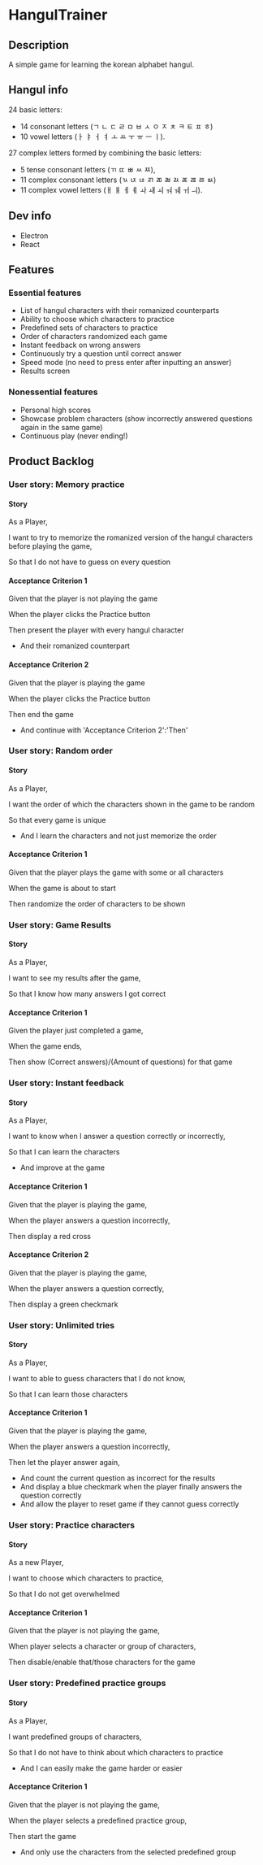 # HangulTrainer
## Description
A simple game for learning the korean alphabet hangul.

## Hangul info
24 basic letters: 
- 14 consonant letters (ㄱ ㄴ ㄷ ㄹ ㅁ ㅂ ㅅ ㅇ ㅈ ㅊ ㅋ ㅌ ㅍ ㅎ)
- 10 vowel letters (ㅏ ㅑ ㅓ ㅕ ㅗ ㅛ ㅜ ㅠ ㅡ ㅣ). 

27 complex letters formed by combining the basic letters:
- 5 tense consonant letters (ㄲ ㄸ ㅃ ㅆ ㅉ),
- 11 complex consonant letters (ㄳ ㄵ ㄶ ㄺ ㄻ ㄼ ㄽ ㄾ ㄿ ㅀ ㅄ) 
- 11 complex vowel letters (ㅐ ㅒ ㅔ ㅖ ㅘ ㅙ ㅚ ㅝ ㅞ ㅟ ㅢ). 

## Dev info
- Electron
- React

## Features
### Essential features
- List of hangul characters with their romanized counterparts
- Ability to choose which characters to practice
- Predefined sets of characters to practice
- Order of characters randomized each game
- Instant feedback on wrong answers
- Continuously try a question until correct answer
- Speed mode (no need to press enter after inputting an answer)
- Results screen

### Nonessential features
- Personal high scores
- Showcase problem characters (show incorrectly answered questions again in the same game)
- Continuous play (never ending!)

## Product Backlog


### User story: Memory practice
#### Story
As a Player,

I want to try to memorize the romanized version of the hangul characters before playing the game,

So that I do not have to guess on every question
#### Acceptance Criterion 1
Given that the player is not playing the game

When the player clicks the Practice button

Then present the player with every hangul character
- And their romanized counterpart
#### Acceptance Criterion 2
Given that the player is playing the game

When the player clicks the Practice button

Then end the game
- And continue with 'Acceptance Criterion 2':'Then'


### User story: Random order
#### Story
As a Player,

I want the order of which the characters shown in the game to be random

So that every game is unique
- And I learn the characters and not just memorize the order
#### Acceptance Criterion 1
Given that the player plays the game with some or all characters

When the game is about to start

Then randomize the order of characters to be shown


### User story: Game Results
#### Story
As a Player,

I want to see my results after the game,

So that I know how many answers I got correct
#### Acceptance Criterion 1
Given the player just completed a game,

When the game ends,

Then show (Correct answers)/(Amount of questions) for that game


### User story: Instant feedback
#### Story
As a Player,

I want to know when I answer a question correctly or incorrectly,

So that I can learn the characters
- And improve at the game
#### Acceptance Criterion 1
Given that the player is playing the game,

When the player answers a question incorrectly,

Then display a red cross
#### Acceptance Criterion 2
Given that the player is playing the game,

When the player answers a question correctly,

Then display a green checkmark


### User story: Unlimited tries
#### Story
As a Player,

I want to able to guess characters that I do not know,

So that I can learn those characters
#### Acceptance Criterion 1
Given that the player is playing the game,

When the player answers a question incorrectly,

Then let the player answer again,
- And count the current question as incorrect for the results
- And display a blue checkmark when the player finally answers the question correctly
- And allow the player to reset game if they cannot guess correctly 


### User story: Practice characters
#### Story
As a new Player,

I want to choose which characters to practice,

So that I do not get overwhelmed
#### Acceptance Criterion 1
Given that the player is not playing the game,

When player selects a character or group of characters,

Then disable/enable that/those characters for the game


### User story: Predefined practice groups
#### Story
As a Player,

I want predefined groups of characters,

So that I do not have to think about which characters to practice
- And I can easily make the game harder or easier
#### Acceptance Criterion 1
Given that the player is not playing the game,

When the player selects a predefined practice group,

Then start the game
- And only use the characters from the selected predefined group 